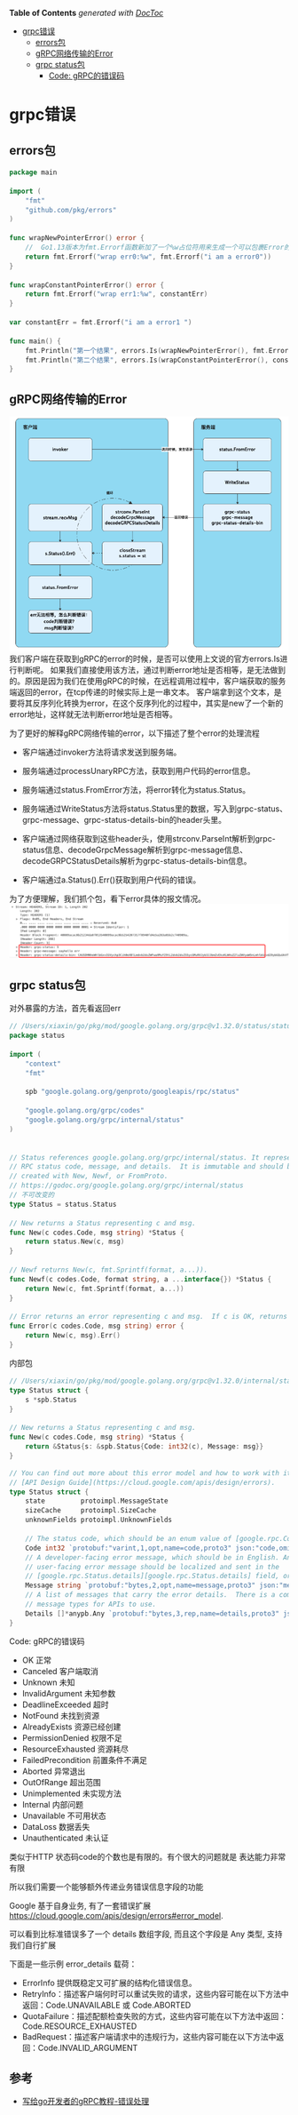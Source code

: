 <!-- START doctoc generated TOC please keep comment here to allow auto update -->
<!-- DON'T EDIT THIS SECTION, INSTEAD RE-RUN doctoc TO UPDATE -->
**Table of Contents**  *generated with [DocToc](https://github.com/thlorenz/doctoc)*

- [grpc错误](#grpc%E9%94%99%E8%AF%AF)
  - [errors包](#errors%E5%8C%85)
  - [gRPC网络传输的Error](#grpc%E7%BD%91%E7%BB%9C%E4%BC%A0%E8%BE%93%E7%9A%84error)
  - [grpc status包](#grpc-status%E5%8C%85)
    - [Code: gRPC的错误码](#code-grpc%E7%9A%84%E9%94%99%E8%AF%AF%E7%A0%81)

<!-- END doctoc generated TOC please keep comment here to allow auto update -->

# grpc错误

## errors包
```go
package main

import (
	"fmt"
	"github.com/pkg/errors"
)

func wrapNewPointerError() error {
	// 	Go1.13版本为fmt.Errorf函数新加了一个%w占位符用来生成一个可以包裹Error的Wrapping Error。
	return fmt.Errorf("wrap err0:%w", fmt.Errorf("i am a error0"))
}

func wrapConstantPointerError() error {
	return fmt.Errorf("wrap err1:%w", constantErr)
}

var constantErr = fmt.Errorf("i am a error1 ")

func main() {
	fmt.Println("第一个结果", errors.Is(wrapNewPointerError(), fmt.Errorf("i am a error0"))) // false
	fmt.Println("第二个结果", errors.Is(wrapConstantPointerError(), constantErr))            //true
}

```

## gRPC网络传输的Error
![](.error_images/error_transfer_in_grpc.png)     
我们客户端在获取到gRPC的error的时候，是否可以使用上文说的官方errors.Is进行判断呢。
如果我们直接使用该方法，通过判断error地址是否相等，是无法做到的。原因是因为我们在使用gRPC的时候，在远程调用过程中，客户端获取的服务端返回的error，在tcp传递的时候实际上是一串文本。
客户端拿到这个文本，是要将其反序列化转换为error，在这个反序列化的过程中，其实是new了一个新的error地址，这样就无法判断error地址是否相等。

为了更好的解释gRPC网络传输的error，以下描述了整个error的处理流程
- 客户端通过invoker方法将请求发送到服务端。

- 服务端通过processUnaryRPC方法，获取到用户代码的error信息。

- 服务端通过status.FromError方法，将error转化为status.Status。

- 服务端通过WriteStatus方法将status.Status里的数据，写入到grpc-status、grpc-message、grpc-status-details-bin的header头里。

- 客户端通过网络获取到这些header头，使用strconv.ParseInt解析到grpc-status信息、decodeGrpcMessage解析到grpc-message信息、decodeGRPCStatusDetails解析为grpc-status-details-bin信息。

- 客户端通过a.Status().Err()获取到用户代码的错误。

为了方便理解，我们抓个包，看下error具体的报文情况。
![](.error_images/error_packets_in_grpc.png)


## grpc status包
对外暴露的方法，首先看返回err
```go
// /Users/xiaxin/go/pkg/mod/google.golang.org/grpc@v1.32.0/status/status.go
package status

import (
	"context"
	"fmt"

	spb "google.golang.org/genproto/googleapis/rpc/status"

	"google.golang.org/grpc/codes"
	"google.golang.org/grpc/internal/status"
)


// Status references google.golang.org/grpc/internal/status. It represents an
// RPC status code, message, and details.  It is immutable and should be
// created with New, Newf, or FromProto.
// https://godoc.org/google.golang.org/grpc/internal/status
// 不可改变的
type Status = status.Status

// New returns a Status representing c and msg.
func New(c codes.Code, msg string) *Status {
	return status.New(c, msg)
}

// Newf returns New(c, fmt.Sprintf(format, a...)).
func Newf(c codes.Code, format string, a ...interface{}) *Status {
	return New(c, fmt.Sprintf(format, a...))
}

// Error returns an error representing c and msg.  If c is OK, returns nil.
func Error(c codes.Code, msg string) error {
	return New(c, msg).Err()
}
```
内部包
```go
// /Users/xiaxin/go/pkg/mod/google.golang.org/grpc@v1.32.0/internal/status/status.go
type Status struct {
	s *spb.Status
}

// New returns a Status representing c and msg.
func New(c codes.Code, msg string) *Status {
	return &Status{s: &spb.Status{Code: int32(c), Message: msg}}
}
```

```go
// You can find out more about this error model and how to work with it in the
// [API Design Guide](https://cloud.google.com/apis/design/errors).
type Status struct {
	state         protoimpl.MessageState
	sizeCache     protoimpl.SizeCache
	unknownFields protoimpl.UnknownFields

	// The status code, which should be an enum value of [google.rpc.Code][google.rpc.Code].
	Code int32 `protobuf:"varint,1,opt,name=code,proto3" json:"code,omitempty"`
	// A developer-facing error message, which should be in English. Any
	// user-facing error message should be localized and sent in the
	// [google.rpc.Status.details][google.rpc.Status.details] field, or localized by the client.
	Message string `protobuf:"bytes,2,opt,name=message,proto3" json:"message,omitempty"`
	// A list of messages that carry the error details.  There is a common set of
	// message types for APIs to use.
	Details []*anypb.Any `protobuf:"bytes,3,rep,name=details,proto3" json:"details,omitempty"`
}
```


Code: gRPC的错误码
* OK 正常
* Canceled 客户端取消
* Unknown 未知
* InvalidArgument 未知参数
* DeadlineExceeded 超时
* NotFound 未找到资源
* AlreadyExists 资源已经创建
* PermissionDenied 权限不足
* ResourceExhausted 资源耗尽
* FailedPrecondition 前置条件不满足
* Aborted 异常退出
* OutOfRange 超出范围
* Unimplemented 未实现方法
* Internal 内部问题
* Unavailable 不可用状态
* DataLoss 数据丢失
* Unauthenticated 未认证


类似于HTTP 状态码code的个数也是有限的。有个很大的问题就是 表达能力非常有限

所以我们需要一个能够额外传递业务错误信息字段的功能


Google 基于自身业务, 有了一套错误扩展 https://cloud.google.com/apis/design/errors#error_model. 

可以看到比标准错误多了一个 details 数组字段, 而且这个字段是 Any 类型, 支持我们自行扩展


下面是一些示例 error_details 载荷：

- ErrorInfo 提供既稳定又可扩展的结构化错误信息。
- RetryInfo：描述客户端何时可以重试失败的请求，这些内容可能在以下方法中返回：Code.UNAVAILABLE 或 Code.ABORTED
- QuotaFailure：描述配额检查失败的方式，这些内容可能在以下方法中返回：Code.RESOURCE_EXHAUSTED
- BadRequest：描述客户端请求中的违规行为，这些内容可能在以下方法中返回：Code.INVALID_ARGUMENT

## 参考

- [写给go开发者的gRPC教程-错误处理](https://mp.weixin.qq.com/s?__biz=MzAxMTA4Njc0OQ==&mid=2651454448&idx=1&sn=77daf4371a7cf92a222da9b7a9d13ac8&chksm=80bb2502b7ccac143a98167d952935c1c421aaf058f697872d2c87fb4bc89c96f5a8cd1043a0&scene=21#wechat_redirect)

